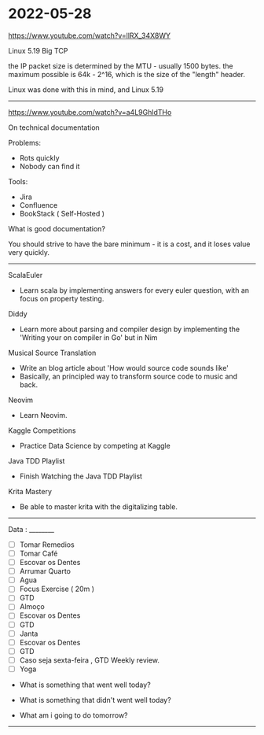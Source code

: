 # 2022-05-28

<https://www.youtube.com/watch?v=llRX_34X8WY>

Linux 5.19 Big TCP

the IP packet size is determined by the MTU - usually 1500 bytes.
the maximum possible is 64k - 2^16, which is the size of the "length" header.

Linux was done with this in mind, and Linux 5.19

___

<https://www.youtube.com/watch?v=a4L9GhldTHo>

On technical documentation

Problems:

* Rots quickly
* Nobody can find it

Tools:

* Jira
* Confluence
* BookStack ( Self-Hosted )

What is good documentation?

You should strive to have the bare minimum - it is a cost, and it loses value very quickly.

___

ScalaEuler

* Learn scala by implementing answers for every euler question, with an focus on property testing.

Diddy

* Learn more about parsing and compiler design by implementing the 'Writing your on compiler in Go' but in Nim

Musical Source Translation

* Write an blog article about 'How would source code sounds like'
* Basically, an principled way to transform source code to music and back.

Neovim

* Learn Neovim.

Kaggle Competitions

* Practice Data Science by competing at Kaggle

Java TDD Playlist

* Finish Watching the Java TDD Playlist

Krita Mastery
* Be able to master krita with the digitalizing table.

___

Data : ________

* [ ] Tomar Remedios
* [ ] Tomar Café
* [ ] Escovar os Dentes
* [ ] Arrumar Quarto
* [ ] Agua
* [ ] Focus Exercise ( 20m )
* [ ] GTD
* [ ] Almoço
* [ ] Escovar os Dentes
* [ ] GTD
* [ ] Janta
* [ ] Escovar os Dentes
* [ ] GTD
* [ ] Caso seja sexta-feira , GTD Weekly review.
* [ ] Yoga

* What is something that went well today?
  
* What is something that didn't went well today?
  
* What am i going to do tomorrow?

___

